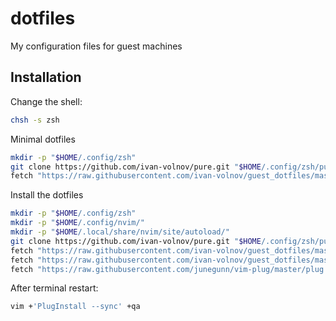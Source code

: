 # dotfiles

My configuration files for guest machines

## Installation

Change the shell:

```bash
chsh -s zsh
```

Minimal dotfiles

```bash
mkdir -p "$HOME/.config/zsh"
git clone https://github.com/ivan-volnov/pure.git "$HOME/.config/zsh/pure"
fetch "https://raw.githubusercontent.com/ivan-volnov/guest_dotfiles/master/zshrc" -o "$HOME/.zshrc"
```

Install the dotfiles

```bash
mkdir -p "$HOME/.config/zsh"
mkdir -p "$HOME/.config/nvim/"
mkdir -p "$HOME/.local/share/nvim/site/autoload/"
git clone https://github.com/ivan-volnov/pure.git "$HOME/.config/zsh/pure"
fetch "https://raw.githubusercontent.com/ivan-volnov/guest_dotfiles/master/zshrc" -o "$HOME/.zshrc"
fetch "https://raw.githubusercontent.com/ivan-volnov/guest_dotfiles/master/init.vim" -o "$HOME/.config/nvim/init.vim"
fetch "https://raw.githubusercontent.com/junegunn/vim-plug/master/plug.vim" -o "$HOME/.local/share/nvim/site/autoload/plug.vim"
```

After terminal restart:

```bash
vim +'PlugInstall --sync' +qa
```
